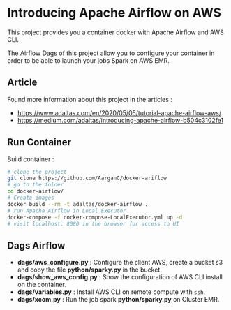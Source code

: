 # Introducing Apache Airflow on AWS

This project provides you a container docker with Apache Airflow and AWS CLI.

The Airflow Dags of this project allow you to configure your container in order to be able to launch your jobs Spark on AWS EMR.

## Article
Found more information about this project in the articles :
- https://www.adaltas.com/en/2020/05/05/tutorial-apache-airflow-aws/
- https://medium.com/adaltas/introducing-apache-airflow-b504c3102fe1

## Run Container
Build container :
```bash
# clone the project
git clone https://github.com/AarganC/docker-ariflow
# go to the folder
cd docker-airflow/
# Create images
docker build --rm -t adaltas/docker-airflow .
# run Apacha Airflow in Local_Executor
docker-compose -f docker-compose-LocalExecutor.yml up -d
# visit localhost: 8080 in the browser for access to UI
```

## Dags Airflow
- **dags/aws_configure.py** : Configure the client AWS, create a bucket s3 and copy the file **python/sparky.py** in the bucket.
- **dags/show_aws_config.py** : Show the configuration of AWS CLI install on the container.
- **dags/variables.py** : Install AWS CLI on remote compute with `ssh`.
- **dags/xcom.py** : Run the job spark **python/sparky.py** on Cluster EMR.
